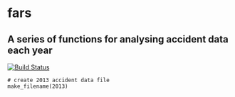 # fars

## A series of functions for analysing accident data each year

[![Build Status](https://travis-ci.com/ynren1020/fars.svg?branch=master)](https://travis-ci.com/ynren1020/fars)

```
# create 2013 accident data file
make_filename(2013)
```


